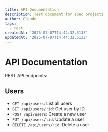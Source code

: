 ```yaml
---
title: API Documentation
description: Test document for spec project1
author: Claude
tags:
  - test
createdAt: '2025-07-07T14:44:32.513Z'
updatedAt: '2025-07-07T14:44:32.513Z'
---
```

# API Documentation

REST API endpoints:

## Users

- `GET /api/users`: List all users
- `GET /api/users/:id`: Get user by ID
- `POST /api/users`: Create a new user
- `PUT /api/users/:id`: Update a user
- `DELETE /api/users/:id`: Delete a user

